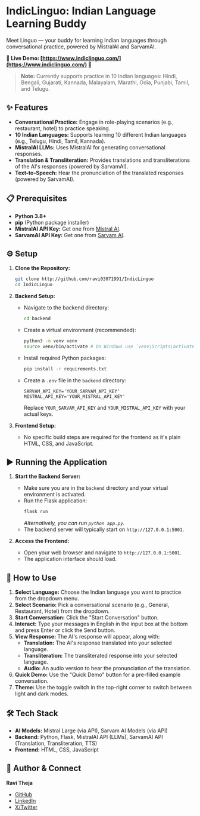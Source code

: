# IndicLinguo: Indian Language Learning Buddy

Meet Linguo — your buddy for learning Indian languages through conversational practice, powered by MistralAI and SarvamAI.

**🚀 Live Demo: [https://www.indiclinguo.com/](https://www.indiclinguo.com/) 🚀**

> **Note:** Currently supports practice in 10 Indian languages: Hindi, Bengali, Gujarati, Kannada, Malayalam, Marathi, Odia, Punjabi, Tamil, and Telugu.

## ✨ Features

*   **Conversational Practice:** Engage in role-playing scenarios (e.g., restaurant, hotel) to practice speaking.
*   **10 Indian Languages:** Supports learning 10 different Indian languages (e.g., Telugu, Hindi, Tamil, Kannada).
*   **MistralAI LLMs:** Uses MistralAI for generating conversational responses.
*   **Translation & Transliteration:** Provides translations and transliterations of the AI's responses (powered by SarvamAI).
*   **Text-to-Speech:** Hear the pronunciation of the translated responses (powered by SarvamAI).

## 📋 Prerequisites

*   **Python 3.8+**
*   **pip** (Python package installer)
*   **MistralAI API Key:** Get one from [Mistral AI](https://console.mistral.ai/api-keys).
*   **SarvamAI API Key:** Get one from [Sarvam AI](https://dashboard.sarvam.ai/admin).

## ⚙️ Setup

1.  **Clone the Repository:**
    ```bash
    git clone http://github.com/ravi03071991/IndicLinguo
    cd IndicLinguo
    ```

2.  **Backend Setup:**
    *   Navigate to the backend directory:
        ```bash
        cd backend
        ```
    *   Create a virtual environment (recommended):
        ```bash
        python3 -m venv venv
        source venv/bin/activate # On Windows use `venv\Scripts\activate`
        ```
    *   Install required Python packages:
        ```bash
        pip install -r requirements.txt
        ```
    *   Create a `.env` file in the `backend` directory:
        ```
        SARVAM_API_KEY='YOUR_SARVAM_API_KEY'
        MISTRAL_API_KEY='YOUR_MISTRAL_API_KEY'
        ```
        Replace `YOUR_SARVAM_API_KEY` and `YOUR_MISTRAL_API_KEY` with your actual keys.

3.  **Frontend Setup:**
    *   No specific build steps are required for the frontend as it's plain HTML, CSS, and JavaScript.

## ▶️ Running the Application

1.  **Start the Backend Server:**
    *   Make sure you are in the `backend` directory and your virtual environment is activated.
    *   Run the Flask application:
        ```bash
        flask run
        ```
        *Alternatively, you can run `python app.py`.*
    *   The backend server will typically start on `http://127.0.0.1:5001`.

2.  **Access the Frontend:**
    *   Open your web browser and navigate to `http://127.0.0.1:5001`.
    *   The application interface should load.

## 🚀 How to Use

1.  **Select Language:** Choose the Indian language you want to practice from the dropdown menu.
2.  **Select Scenario:** Pick a conversational scenario (e.g., General, Restaurant, Hotel) from the dropdown.
3.  **Start Conversation:** Click the "Start Conversation" button.
4.  **Interact:** Type your messages in English in the input box at the bottom and press Enter or click the Send button.
5.  **View Response:** The AI's response will appear, along with:
    *   **Translation:** The AI's response translated into your selected language.
    *   **Transliteration:** The transliterated response into your selected language.
    *   **Audio:** An audio version to hear the pronunciation of the translation.
6.  **Quick Demo:** Use the "Quick Demo" button for a pre-filled example conversation.
7.  **Theme:** Use the toggle switch in the top-right corner to switch between light and dark modes.

## 🛠️ Tech Stack

*   **AI Models:** Mistral Large (via API), Sarvam AI Models (via API)
*   **Backend:** Python, Flask, MistralAI API (LLMs), SarvamAI API (Translation, Transliteration, TTS)
*   **Frontend:** HTML, CSS, JavaScript

## 👤 Author & Connect

**Ravi Theja**
- [GitHub](https://github.com/ravi03071991/IndicLinguo)
- [LinkedIn](https://www.linkedin.com/in/ravidesetty/)
- [X/Twitter](https://x.com/ravithejads)
